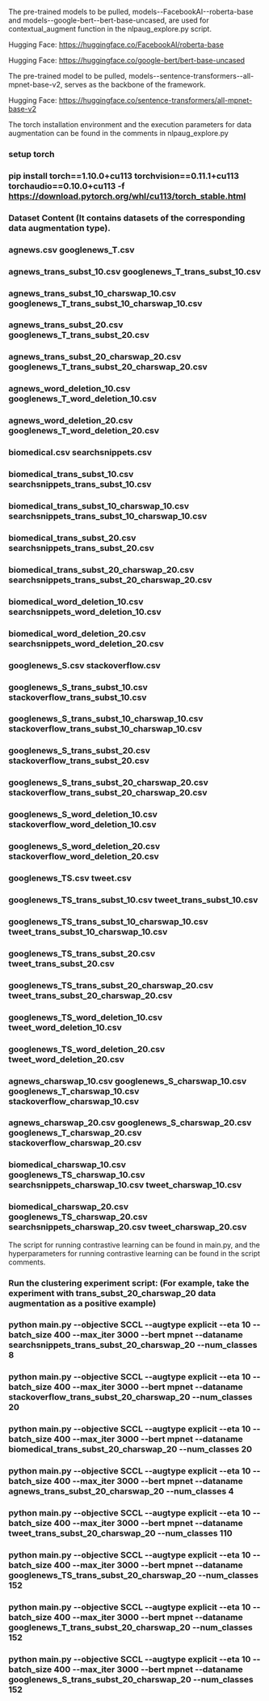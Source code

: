 The pre-trained models to be pulled, models--FacebookAI--roberta-base and models--google-bert--bert-base-uncased, are used for contextual_augment function in the nlpaug_explore.py script.

Hugging Face: https://huggingface.co/FacebookAI/roberta-base

Hugging Face: https://huggingface.co/google-bert/bert-base-uncased

The pre-trained model to be pulled, models--sentence-transformers--all-mpnet-base-v2, serves as the backbone of the framework.

Hugging Face: https://huggingface.co/sentence-transformers/all-mpnet-base-v2

The torch installation environment and the execution parameters for data augmentation can be found in the comments in nlpaug_explore.py

### setup torch
### pip install torch==1.10.0+cu113 torchvision==0.11.1+cu113 torchaudio==0.10.0+cu113 -f https://download.pytorch.org/whl/cu113/torch_stable.html

### Dataset Content (It contains datasets of the corresponding data augmentation type).
### agnews.csv                                    googlenews_T.csv
### agnews_trans_subst_10.csv                     googlenews_T_trans_subst_10.csv
### agnews_trans_subst_10_charswap_10.csv         googlenews_T_trans_subst_10_charswap_10.csv
### agnews_trans_subst_20.csv                     googlenews_T_trans_subst_20.csv
### agnews_trans_subst_20_charswap_20.csv         googlenews_T_trans_subst_20_charswap_20.csv
### agnews_word_deletion_10.csv                   googlenews_T_word_deletion_10.csv
### agnews_word_deletion_20.csv                   googlenews_T_word_deletion_20.csv
### biomedical.csv                                searchsnippets.csv
### biomedical_trans_subst_10.csv                 searchsnippets_trans_subst_10.csv
### biomedical_trans_subst_10_charswap_10.csv     searchsnippets_trans_subst_10_charswap_10.csv
### biomedical_trans_subst_20.csv                 searchsnippets_trans_subst_20.csv
### biomedical_trans_subst_20_charswap_20.csv     searchsnippets_trans_subst_20_charswap_20.csv
### biomedical_word_deletion_10.csv               searchsnippets_word_deletion_10.csv
### biomedical_word_deletion_20.csv               searchsnippets_word_deletion_20.csv
### googlenews_S.csv                              stackoverflow.csv
### googlenews_S_trans_subst_10.csv               stackoverflow_trans_subst_10.csv
### googlenews_S_trans_subst_10_charswap_10.csv   stackoverflow_trans_subst_10_charswap_10.csv
### googlenews_S_trans_subst_20.csv               stackoverflow_trans_subst_20.csv
### googlenews_S_trans_subst_20_charswap_20.csv   stackoverflow_trans_subst_20_charswap_20.csv
### googlenews_S_word_deletion_10.csv             stackoverflow_word_deletion_10.csv
### googlenews_S_word_deletion_20.csv             stackoverflow_word_deletion_20.csv
### googlenews_TS.csv                             tweet.csv
### googlenews_TS_trans_subst_10.csv              tweet_trans_subst_10.csv
### googlenews_TS_trans_subst_10_charswap_10.csv  tweet_trans_subst_10_charswap_10.csv
### googlenews_TS_trans_subst_20.csv              tweet_trans_subst_20.csv
### googlenews_TS_trans_subst_20_charswap_20.csv  tweet_trans_subst_20_charswap_20.csv
### googlenews_TS_word_deletion_10.csv            tweet_word_deletion_10.csv
### googlenews_TS_word_deletion_20.csv            tweet_word_deletion_20.csv
### agnews_charswap_10.csv      googlenews_S_charswap_10.csv   googlenews_T_charswap_10.csv    stackoverflow_charswap_10.csv
### agnews_charswap_20.csv      googlenews_S_charswap_20.csv   googlenews_T_charswap_20.csv    stackoverflow_charswap_20.csv
### biomedical_charswap_10.csv  googlenews_TS_charswap_10.csv  searchsnippets_charswap_10.csv  tweet_charswap_10.csv
### biomedical_charswap_20.csv  googlenews_TS_charswap_20.csv  searchsnippets_charswap_20.csv  tweet_charswap_20.csv


The script for running contrastive learning can be found in main.py, and the hyperparameters for running contrastive learning can be found in the script comments.

### Run the clustering experiment script: (For example, take the experiment with trans_subst_20_charswap_20 data augmentation as a positive example)
### python main.py  --objective SCCL --augtype explicit --eta 10 --batch_size 400 --max_iter 3000 --bert mpnet --dataname searchsnippets_trans_subst_20_charswap_20 --num_classes 8
### python main.py  --objective SCCL --augtype explicit --eta 10 --batch_size 400 --max_iter 3000 --bert mpnet --dataname stackoverflow_trans_subst_20_charswap_20 --num_classes 20
### python main.py  --objective SCCL --augtype explicit --eta 10 --batch_size 400 --max_iter 3000 --bert mpnet --dataname biomedical_trans_subst_20_charswap_20 --num_classes 20
### python main.py  --objective SCCL --augtype explicit --eta 10 --batch_size 400 --max_iter 3000 --bert mpnet --dataname agnews_trans_subst_20_charswap_20 --num_classes 4
### python main.py  --objective SCCL --augtype explicit --eta 10 --batch_size 400 --max_iter 3000 --bert mpnet --dataname tweet_trans_subst_20_charswap_20 --num_classes 110
### python main.py  --objective SCCL --augtype explicit --eta 10 --batch_size 400 --max_iter 3000 --bert mpnet --dataname googlenews_TS_trans_subst_20_charswap_20 --num_classes 152
### python main.py  --objective SCCL --augtype explicit --eta 10 --batch_size 400 --max_iter 3000 --bert mpnet --dataname googlenews_T_trans_subst_20_charswap_20 --num_classes 152
### python main.py  --objective SCCL --augtype explicit --eta 10 --batch_size 400 --max_iter 3000 --bert mpnet --dataname googlenews_S_trans_subst_20_charswap_20 --num_classes 152

